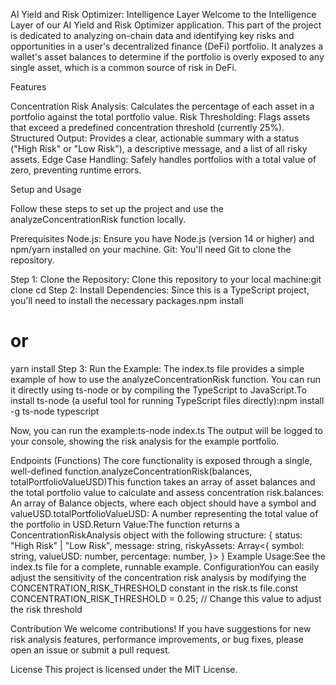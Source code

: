 AI Yield and Risk Optimizer: Intelligence Layer
Welcome to the Intelligence Layer of our AI Yield and Risk Optimizer application. This part of the project is dedicated to analyzing on-chain data and identifying key risks and opportunities in a user's decentralized finance (DeFi) portfolio. It analyzes a wallet's asset balances to determine if the portfolio is overly exposed to any single asset, which is a common source of risk in DeFi.

Features

Concentration Risk Analysis: Calculates the percentage of each asset in a portfolio against the total portfolio value.
Risk Thresholding: Flags assets that exceed a predefined concentration threshold (currently 25%).
Structured Output: Provides a clear, actionable summary with a status ("High Risk" or "Low Risk"), a descriptive message, and a list of all risky assets.
Edge Case Handling: Safely handles portfolios with a total value of zero, preventing runtime errors.

Setup and Usage

Follow these steps to set up the project and use the analyzeConcentrationRisk function locally.

Prerequisites
Node.js: Ensure you have Node.js (version 14 or higher) and npm/yarn installed on your machine.
Git: You'll need Git to clone the repository.

Step 1: Clone the Repository: Clone this repository to your local machine:git clone <repository-url>
cd <repository-name>
Step 2: Install Dependencies: Since this is a TypeScript project, you'll need to install the necessary packages.npm install
# or
yarn install
Step 3: Run the Example: The index.ts file provides a simple example of how to use the analyzeConcentrationRisk function. You can run it directly using ts-node or by compiling the TypeScript to JavaScript.To install ts-node (a useful tool for running TypeScript files directly):npm install -g ts-node typescript

Now, you can run the example:ts-node index.ts
The output will be logged to your console, showing the risk analysis for the example portfolio.

Endpoints (Functions)
The core functionality is exposed through a single, well-defined function.analyzeConcentrationRisk(balances, totalPortfolioValueUSD)This function takes an array of asset balances and the total portfolio value to calculate and assess concentration 
risk.balances: An array of Balance objects, where each object should have a symbol and valueUSD.totalPortfolioValueUSD: A number representing the total value of the portfolio in USD.Return Value:The function returns a ConcentrationRiskAnalysis object with the following structure:
{
  status: "High Risk" | "Low Risk",
  message: string,
  riskyAssets: Array<{
    symbol: string,
    valueUSD: number,
    percentage: number,
  }>
}
Example Usage:See the index.ts file for a complete, runnable example.
ConfigurationYou can easily adjust the sensitivity of the concentration risk analysis by modifying the CONCENTRATION_RISK_THRESHOLD constant in the risk.ts file.const CONCENTRATION_RISK_THRESHOLD = 0.25; // Change this value to adjust the risk threshold

Contribution
We welcome contributions! If you have suggestions for new risk analysis features, performance improvements, or bug fixes, please open an issue or submit a pull request.

License
This project is licensed under the MIT License.